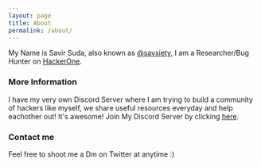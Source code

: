 ```yaml
---
layout: page
title: About
permalink: /about/
---
```


My Name is Savir Suda, also known as <a href="https://twitter.com/savxiety">@savxiety</a>, I am a Researcher/Bug Hunter on <a href="https://twitter.com/Hacker0x01">HackerOne</a>.

### More Information

I have my very own Discord Server where I am trying to build a community of hackers like myself, we share useful resources everyday and help eachother out! It's awesome!
Join My Discord Server by clicking <a href="https://discord.gg/VPtSS8gfZ4">here</a>.

### Contact me

Feel free to shoot me a Dm on Twitter at anytime :)
